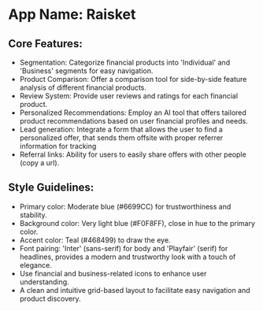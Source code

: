 # **App Name**: Raisket

## Core Features:

- Segmentation: Categorize financial products into 'Individual' and 'Business' segments for easy navigation.
- Product Comparison: Offer a comparison tool for side-by-side feature analysis of different financial products.
- Review System: Provide user reviews and ratings for each financial product.
- Personalized Recommendations: Employ an AI tool that offers tailored product recommendations based on user financial profiles and needs.
- Lead generation: Integrate a form that allows the user to find a personalized offer, that sends them offsite with proper referrer information for tracking
- Referral links: Ability for users to easily share offers with other people (copy a url).

## Style Guidelines:

- Primary color: Moderate blue (#6699CC) for trustworthiness and stability.
- Background color: Very light blue (#F0F8FF), close in hue to the primary color.
- Accent color: Teal (#468499) to draw the eye.
- Font pairing: 'Inter' (sans-serif) for body and 'Playfair' (serif) for headlines, provides a modern and trustworthy look with a touch of elegance.
- Use financial and business-related icons to enhance user understanding.
- A clean and intuitive grid-based layout to facilitate easy navigation and product discovery.